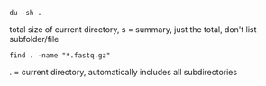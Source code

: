 ```
du -sh .
```
total size of current directory, s = summary, just the total, don't list subfolder/file

```
find . -name "*.fastq.gz" 
``` 
. = current directory, automatically includes all subdirectories
